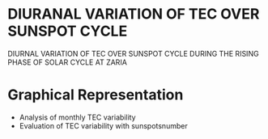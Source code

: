 # DIURANAL VARIATION OF TEC OVER SUNSPOT CYCLE
DIURNAL VARIATION OF TEC OVER SUNSPOT CYCLE DURING THE RISING PHASE OF SOLAR CYCLE AT ZARIA

# Graphical Representation
* Analysis of monthly TEC variability
* Evaluation of TEC variability with sunspotsnumber
